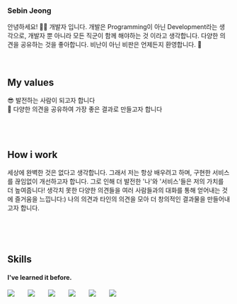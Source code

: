 ### Sebin Jeong

안녕하세요! 🙋‍♂️ 개발자 입니다. 개발은 Programming이 아닌 Development라는 생각으로, 개발자 뿐 아니라 모든 직군이 함께 해야하는 것 이라고 생각합니다.
다양한 의견을 공유하는 것을 좋아합니다. 비난이 아닌 비판은 언제든지 환영합니다. 🥰
<br />
<br />
<br />

## My values

😎 발전하는 사람이 되고자 합니다<br />
🦻 다양한 의견을 공유하여 가장 좋은 결과로 만들고자 합니다<br />
<br />
<br />
<br />

## How i work

세상에 완벽한 것은 없다고 생각합니다. 그래서 저는 항상 배우려고 하며, 구현한 서비스를 끊임없이 개선하고자 합니다.
그로 인해 더 발전한 '나'와 '서비스'들은 저의 가치를 더 높여줍니다!
생각치 못한 다양한 의견들을 여러 사람들과의 대화를 통해 얻어내는 것에 즐거움을 느낍니다:) 나의 의견과 타인의 의견을 모아 더 창의적인 결과물을 만들어내고자 합니다.

<br />
<br />
<br />

## Skills

#### I've learned it before.

<div style="display:flex;gap:30px;flex-wrap:wrap;">
  <img src="https://img.shields.io/badge/js-F7DF1E?style=for-the-badge&logo=javascript&logoColor=black">
  <img src="https://img.shields.io/badge/express-000000?style=for-the-badge&logo=express&logoColor=white">
  <img src="https://img.shields.io/badge/MySQL-4479A1?style=for-the-badge&logo=mysql&logoColor=white">
  <img src="https://img.shields.io/badge/Android-3DDC84?style=for-the-badge&logo=android&logoColor=white">
  <img src="https://img.shields.io/badge/Java-007396?style=for-the-badge&logo=Java&logoColor=white">
  <img src="https://img.shields.io/badge/Kotlin-7F52FF?style=for-the-badge&logo=Kotlin&logoColor=white">
</div>
<br />
<br />
<br />
